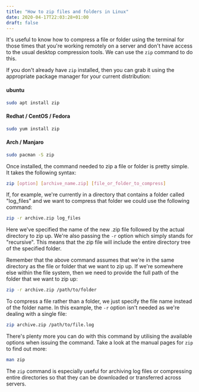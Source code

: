 ```yaml
---
title: "How to zip files and folders in Linux"
date: 2020-04-17T22:03:28+01:00
draft: false
---
```

It's useful to know how to compress a file or folder using the terminal for those times that you're working remotely on a server and don't have access to the usual desktop compression tools. We can use the ```zip``` command to do this.

If you don't already have ```zip``` installed, then you can grab it using the appropriate package manager for your current distribution:

#### ubuntu
```bash
sudo apt install zip
```

#### Redhat / CentOS / Fedora
```bash
sudo yum install zip
```

#### Arch / Manjaro
```bash
sudo pacman -S zip
```

Once installed, the command needed to zip a file or folder is pretty simple. It takes the following syntax:

```bash
zip [option] [archive_name.zip] [file_or_folder_to_compress]
```

If, for example, we're currently in a directory that contains a folder called "log_files" and we want to compress that folder we could use the following command:

```bash
zip -r archive.zip log_files
```

Here we've specified the name of the new .zip file followed by the actual directory to zip up. We're also passing the ```-r``` option which simply stands for "recursive". This means that the zip file will include the entire directory tree of the specified folder.


Remember that the above command assumes that we're in the same directory as the file or folder that we want to zip up. If we're somewhere else within the file system, then we need to provide the full path of the folder that we want to zip up:

```bash
zip -r archive.zip /path/to/folder
```

To compress a file rather than a folder, we just specify the file name instead of the folder name. In this example, the ```-r``` option isn't needed as we're dealing with a single file:

```bash
zip archive.zip /path/to/file.log
```

There's plenty more you can do with this command by utilising the available options when issuing the command. Take a look at the manual pages for ```zip``` to find out more:

```bash
man zip
```

The ```zip``` command is especially useful for archiving log files or compressing entire directories so that they can be downloaded or transferred across servers.